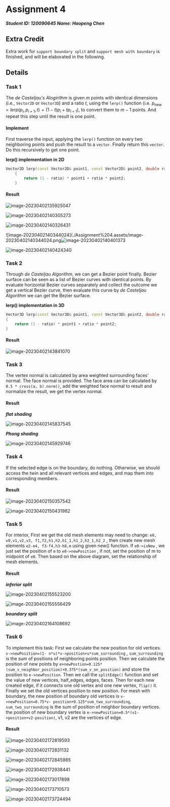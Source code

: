 # Assignment 4

***Student ID: 120090645      Name: Haopeng Chen***

## Extra Credit

Extra work for `support boundary split` and `support mesh with boundary` is finished, and will be elaborated in the following.

## Details

### Task 1

The *de Casteljau's Alogirithm* is given $m$ points with identical dimensions (i.e., `Vector2D` or `Vector3D`) and a ratio $t$, using the `lerp()` function (i.e. $p_{\text{new}} = lerp(p_i, p_{i+1}, t)=(1-t)p_i+tp_{i+1}$), to convert them to $m-1$ points. And repeat this step until the result is one point.

#### Implement

First traverse the input, applying the `lerp()` function on every two neighboring points and push the result to a `vector`. Finally return this `vector`. Do this recursively to get one point.

**lerp() implementation in 2D**

```c++
Vector2D lerp(const Vector2D& point1, const Vector2D& point2, double ratio)
    {
        return (1 - ratio) * point1 + ratio * point2;
    }
```

#### Result

![image-20230402135925047](./Assignment%204.assets/image-20230402135925047.png)

![image-20230402140305273](./Assignment%204.assets/image-20230402140305273.png)

![image-20230402140326431](./Assignment%204.assets/image-20230402140326431.png)

![image-20230402140344024](./Assignment%204.assets/image-20230402140344024.png![image-20230402140401373](./Assignment%204.assets/image-20230402140401373.png)

![image-20230402140424340](./Assignment%204.assets/image-20230402140424340.png)

### Task 2

Through *de Casteljau Algorithm*, we can get a Bezier point finally. Bezier surface can be seen as a list of Bezier curves with identical points. By evaluate horizontal Bezier curves separately and collect the outcome we get a vertical Bezier curve, then evaluate this curve by *de Casteljau Algorithm* we can get the Bezier surface.

**lerp() implementation in 3D**

```c++
Vector3D lerp(const Vector3D& point1, const Vector3D& point2, double ratio)
{
    return (1 - ratio) * point1 + ratio * point2;
}
```



#### Result

![image-20230402143841070](./Assignment%204.assets/image-20230402143841070.png)

### Task 3

The vertex normal is calculated by area weighted surrounding faces' normal. The face normal is provided. The face area can be calculated by `0.5 * cross(a, b).norm()`, add the weighted face normal to result and normalize the result, we get the vertex normal.

#### Result

***flat shading***

![image-20230402145837545](./Assignment%204.assets/image-20230402145837545.png)

***Phong shading***

![image-20230402145929746](./Assignment%204.assets/image-20230402145929746.png)

### Task 4

If the selected edge is on the boundary, do nothing. Otherwise, we should access the twin and all relevant vertices and edges, and map them into corresponding members.

#### Result

![image-20230402150357542](./Assignment%204.assets/image-20230402150357542.png)

![image-20230402150431982](./Assignment%204.assets/image-20230402150431982.png)

### Task 5

For interior, First we get the old mesh elements may need to change: `e0, v0,v1,v2,v3,
f1,f2,h1,h2,h1_1,h1_2,h2_1,h2_2` , then create new mesh elements `e2-e4, f3-f4,h3-h8,m` using given new() function. If `e0->isNew` , we just set the position of `m` to `e0->newPosition` , if not, set the position of m to midpoint of `e0`. Then based on the above diagram, set the relationship of mesh elements.

#### Result

***inferior split***

![image-20230402155523200](./Assignment%204.assets/image-20230402155523200.png)

![image-20230402155556429](./Assignment%204.assets/image-20230402155556429.png)

***boundary split***

![image-20230402164108692](./Assignment%204.assets/image-20230402164108692.png)

### Task 6

To implement this task: First we calculate the new position for old vertices. `v->newPosition=(1-
n*u)*v->position+u*sum_surrounding` , `sum_surrounding` is the sum of positions of neighboring points position. Then we calculate the position of new points by `e>newPostion=0.125*(sum_v_neighbor_position)+0.375*(sum_v_on_position)` and store the position to `e->newPosition`. Then we call the `splitEdge()` function and set the value of new vertices, half_edges, edges, faces. Then for each new created edge, if it connects one old vertex and one new vertex, `flip()` it. Finally we set the old vertices position to new position.
For mesh with boundary, the new position of boundary old vertices is `v->newPosition=0.75*v-
position+0.125*sum_two_surrounding`, `sum_two_surrounding` is the sum of position of neighbor boundary vertices. the position of new boundary vertex is `e->newPosition=0.5*(v1->position+v2-position)`, v1, v2 are the vertices of edge.

#### Result

![image-20230402172819593](./Assignment%204.assets/image-20230402172819593.png)

![image-20230402172831132](./Assignment%204.assets/image-20230402172831132.png)

![image-20230402172845985](./Assignment%204.assets/image-20230402172845985.png)

![image-20230402172938441](./Assignment%204.assets/image-20230402172938441.png)

![image-20230402173017898](./Assignment%204.assets/image-20230402173017898.png)

![image-20230402173710573](./Assignment%204.assets/image-20230402173710573.png)

![image-20230402173724494](./Assignment%204.assets/image-20230402173724494.png)
